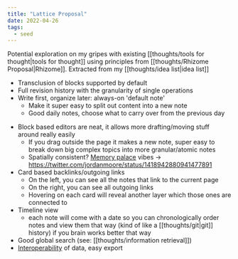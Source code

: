 ```yaml
---
title: "Lattice Proposal"
date: 2022-04-26
tags:
  - seed
---
```


Potential exploration on my gripes with existing [[thoughts/tools for thought|tools for thought]] using principles from [[thoughts/Rhizome Proposal|Rhizome]]. Extracted from my [[thoughts/idea list|idea list]]

- Transclusion of blocks supported by default
- Full revision history with the granularity of single operations
- Write first, organize later: always-on 'default note'
  - Make it super easy to split out content into a new note
  * Good daily notes, choose what to carry over from the previous day

* Block based editors are neat, it allows more drafting/moving stuff around really easily
  - If you drag outside the page it makes a new note, super easy to break down big complex topics into more granular/atomic notes
  - Spatially consistent? [Memory palace](thoughts/memory%20palace.md) vibes -> https://twitter.com/jordanmoore/status/1418942880941477891
* Card based backlinks/outgoing links
  - On the left, you can see all the notes that link to the current page
  - On the right, you can see all outgoing links
  - Hovering on each card will reveal another layer which those ones are connected to
* Timeline view
  - each note will come with a date so you can chronologically order notes and view them that way (kind of like a [[thoughts/git|git]] history) if you brain works better that way
* Good global search (see: [[thoughts/information retrieval]])
* [Interoperability](thoughts/interoperability.md) of data, easy export
